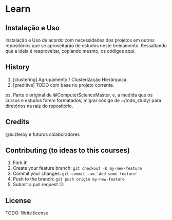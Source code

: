 # Learn

## Instalação e Uso 
Instalação e Uso de acordo com necessidades dos projetos em outros repositórios que se aproveitarão de estudos neste treinamento. Ressaltando que a ideia é reaproveitar, copiando mesmo, os códigos aqui.

## History
1. [clustering] Agrupamento / Clusterização Hierárquica.
2. [preditive] TODO com base no projeto corrente.

ps. Parte é original de @ComputerScienceMaster, e, a medida que os cursos e estudos forem formatados, migrar código de ~/todo_study/ para diretórios na raiz do repositório.

## Credits
@luizleroy e futuros colaboradores

## Contributing (to ideas to this courses)
1. Fork it!
2. Create your feature branch: `git checkout -b my-new-feature`
3. Commit your changes: `git commit -am 'Add some feature'`
4. Push to the branch: `git push origin my-new-feature`
5. Submit a pull request :D

## License
TODO: Write license
